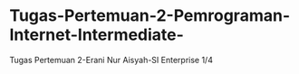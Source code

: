 # Tugas-Pertemuan-2-Pemrograman-Internet-Intermediate-
Tugas Pertemuan 2-Erani Nur Aisyah-SI Enterprise 1/4
